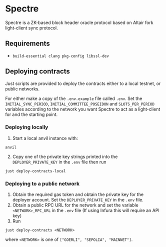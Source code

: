 # Spectre
Spectre is a ZK-based block header oracle protocol based on Altair fork light-client sync protocol.

## Requirements
- `build-essential clang pkg-config libssl-dev`

## Deploying contracts

Just scripts are provided to deploy the contracts either to a local testnet, or public networks.

For either make a copy of the `.env.example` file called `.env`. Set the `INITIAL_SYNC_PERIOD`, `INITIAL_COMMITTEE_POSEIDON` and `SLOTS_PER_PERIOD` variables according to the network you want Spectre to act as a light-client for and the starting point.

### Deploying locally

1. Start a local anvil instance with:

```shell
anvil
```

2. Copy one of the private key strings printed into the `DEPLOYER_PRIVATE_KEY` in the `.env` file then run 

```shell
just deploy-contracts-local
```

### Deploying to a public network

1. Obtain the required gas token and obtain the private key for the deployer account. Set the `DEPLOYER_PRIVATE_KEY` in the `.env` file.
2. Obtain a public RPC URL for the network and set the variable `<NETWORK>_RPC_URL` in the `.env` file (If using Infura this will require an API key)
3. Run

```shell
just deploy-contracts <NETWORK>
```

where `<NETWORK>` is one of `["GOERLI", "SEPOLIA", "MAINNET"]`.

